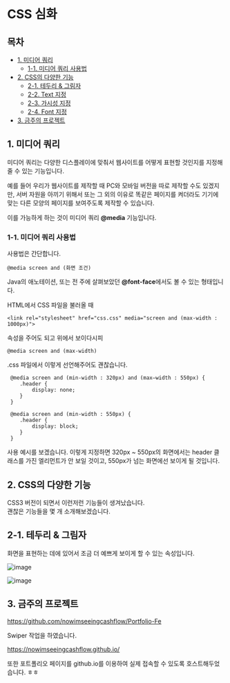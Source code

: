 # CSS 심화

## 목차
- [1. 미디어 쿼리](#1-미디어-쿼리)
    * [1-1. 미디어 쿼리 사용법](#1-1-미디어-쿼리-사용법)
- [2. CSS의 다양한 기능](#2-css의-다양한-기능)
    * [2-1. 테두리 & 그림자]()
    * [2-2. Text 지정](#2-2-위치-지정)
    * [2-3. 가시성 지정](#2-3-가시성-지정)
    * [2-4. Font 지정](#2-4-font-지정)
- [3. 금주의 프로젝트](#3-금주의-프로젝트)

## 1. 미디어 쿼리
미디어 쿼리는 다양한 디스플레이에 맞춰서 웹사이트를 어떻게 표현할 것인지를 지정해줄 수 있는 기능입니다.

예를 들어 우리가 웹사이트를 제작할 때 PC와 모바일 버전을 따로 제작할 수도 있겠지만, 서버 자원을 아끼기 위해서 또는 그 외의 이유로 똑같은 페이지를 켜더라도 기기에 맞는 다른 모양의 페이지를 보여주도록 제작할 수 있습니다.

이를 가능하게 하는 것이 미디어 쿼리 <b>@media</b> 기능입니다.

### 1-1. 미디어 쿼리 사용법
사용법은 간단합니다.
```
@media screen and (화면 조건)
```
Java의 애노테이션, 또는 전 주에 살펴보았던 <b>@font-face</b>에서도 볼 수 있는 형태입니다.

HTML에서 CSS 파일을 불러올 때
```
<link rel="stylesheet" href="css.css" media="screen and (max-width : 1000px)">
```
속성을 주어도 되고 위에서 보이다시피
```
@media screen and (max-width)
```
.css 파일에서 이렇게 선언해주어도 괜찮습니다.

```
 @media screen and (min-width : 320px) and (max—width : 550px) {
    .header {
        display: none;
    }
 }

 @media screen and (min-width : 550px) {
    .header {
        display: block;
    }
 }
```
사용 예시를 보겠습니다. 이렇게 지정하면 320px ~ 550px의 화면에서는 header 클래스를 가진 엘리먼트가 안 보일 것이고, 550px가 넘는 화면에선 보이게 될 것입니다.


## 2. CSS의 다양한 기능
CSS3 버전이 되면서 이런저런 기능들이 생겨났습니다.\
괜찮은 기능들을 몇 개 소개해보겠습니다.

## 2-1. 테두리 & 그림자
화면을 표현하는 데에 있어서 조금 더 예쁘게 보이게 할 수 있는 속성입니다.

![image](https://github.com/user-attachments/assets/67809392-a2db-470b-b5a8-7960deee1b72)

![image](https://github.com/user-attachments/assets/7f985983-2adb-4479-b8d3-d6622f9ed964)

## 3. 금주의 프로젝트
https://github.com/nowimseeingcashflow/Portfolio-Fe

Swiper 작업을 하였습니다.

https://nowimseeingcashflow.github.io/

또한 포트폴리오 페이지를 github.io를 이용하여 실제 접속할 수 있도록 호스트해두었습니다. ㅎㅎ

